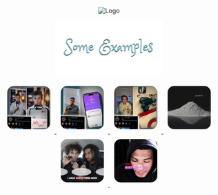 <p align="center">
  <img src="assets/MakarAnim.gif" width="600" alt="Logo">
</p>

<p align="center">
  <!-- El yazısı fontlu başlık (PNG/SVG olmalı) -->
  <img src="assets/examples_title.png" alt="Examples" width="250">
</p>

<p align="center">

<a href="assets/example1.MP4">
  <img src="assets/example1_thumbnail.png" width="100" style="border-radius:15px; margin:10px;">
</a>

<a href="assets/example2.MP4">
  <img src="assets/example2_thumbnail.png" width="100" style="border-radius:15px; margin:10px;">
</a>

<a href="assets/example3.MP4">
  <img src="assets/example3_thumbnail.png" width="100" style="border-radius:15px; margin:10px;">
</a>

<a href="assets/example4.MP4">
  <img src="assets/example4_thumbnail.png" width="100" style="border-radius:15px; margin:10px;">
</a>

<a href="assets/example5.MP4">
  <img src="assets/example5_thumbnail.png" width="100" style="border-radius:15px; margin:10px;">
</a>

<a href="assets/example6.MP4">
  <img src="assets/example6_thumbnail.png" width="100" style="border-radius:15px; margin:10px;">
</a>

</p>
